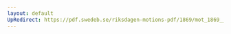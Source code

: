 ```yaml
---
layout: default
UpRedirect: https://pdf.swedeb.se/riksdagen-motions-pdf/1869/mot_1869__ak__00079.pdf
---
```


